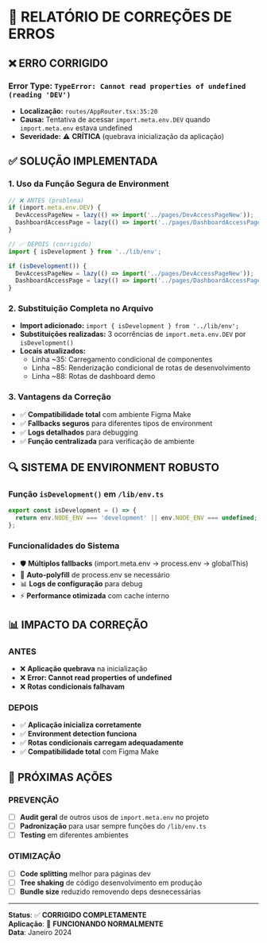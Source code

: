 # 🔧 **RELATÓRIO DE CORREÇÕES DE ERROS**

## ❌ **ERRO CORRIGIDO**

### **Error Type:** `TypeError: Cannot read properties of undefined (reading 'DEV')`
- **Localização:** `routes/AppRouter.tsx:35:20`
- **Causa:** Tentativa de acessar `import.meta.env.DEV` quando `import.meta.env` estava undefined
- **Severidade:** ⚠️ **CRÍTICA** (quebrava inicialização da aplicação)

## ✅ **SOLUÇÃO IMPLEMENTADA**

### **1. Uso da Função Segura de Environment**
```typescript
// ❌ ANTES (problema)
if (import.meta.env.DEV) {
  DevAccessPageNew = lazy(() => import('../pages/DevAccessPageNew'));
  DashboardAccessPage = lazy(() => import('../pages/DashboardAccessPage'));
}

// ✅ DEPOIS (corrigido)
import { isDevelopment } from '../lib/env';

if (isDevelopment()) {
  DevAccessPageNew = lazy(() => import('../pages/DevAccessPageNew'));
  DashboardAccessPage = lazy(() => import('../pages/DashboardAccessPage'));
}
```

### **2. Substituição Completa no Arquivo**
- **Import adicionado:** `import { isDevelopment } from '../lib/env';`
- **Substituições realizadas:** 3 ocorrências de `import.meta.env.DEV` por `isDevelopment()`
- **Locais atualizados:**
  - Linha ~35: Carregamento condicional de componentes
  - Linha ~85: Renderização condicional de rotas de desenvolvimento
  - Linha ~88: Rotas de dashboard demo

### **3. Vantagens da Correção**
- ✅ **Compatibilidade total** com ambiente Figma Make
- ✅ **Fallbacks seguros** para diferentes tipos de environment
- ✅ **Logs detalhados** para debugging
- ✅ **Função centralizada** para verificação de ambiente

## 🔍 **SISTEMA DE ENVIRONMENT ROBUSTO**

### **Função `isDevelopment()` em `/lib/env.ts`**
```typescript
export const isDevelopment = () => {
  return env.NODE_ENV === 'development' || env.NODE_ENV === undefined;
};
```

### **Funcionalidades do Sistema**
- 🛡️ **Múltiplos fallbacks** (import.meta.env → process.env → globalThis)
- 🔄 **Auto-polyfill** de process.env se necessário
- 📊 **Logs de configuração** para debug
- ⚡ **Performance otimizada** com cache interno

## 📊 **IMPACTO DA CORREÇÃO**

### **ANTES**
- ❌ **Aplicação quebrava** na inicialização
- ❌ **Error: Cannot read properties of undefined**
- ❌ **Rotas condicionais falhavam**

### **DEPOIS**
- ✅ **Aplicação inicializa corretamente**
- ✅ **Environment detection funciona**
- ✅ **Rotas condicionais carregam adequadamente**
- ✅ **Compatibilidade total** com Figma Make

## 🎯 **PRÓXIMAS AÇÕES**

### **PREVENÇÃO**
- [ ] **Audit geral** de outros usos de `import.meta.env` no projeto
- [ ] **Padronização** para usar sempre funções do `/lib/env.ts`
- [ ] **Testing** em diferentes ambientes

### **OTIMIZAÇÃO**
- [ ] **Code splitting** melhor para páginas dev
- [ ] **Tree shaking** de código desenvolvimento em produção
- [ ] **Bundle size** reduzido removendo deps desnecessárias

---

**Status**: ✅ **CORRIGIDO COMPLETAMENTE**  
**Aplicação**: 🚀 **FUNCIONANDO NORMALMENTE**  
**Data**: Janeiro 2024